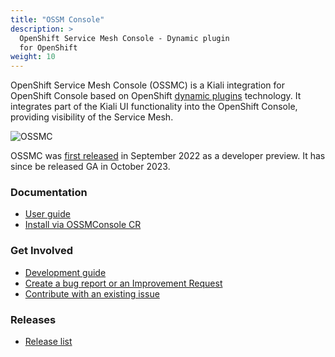 ```yaml
---
title: "OSSM Console"
description: >
  OpenShift Service Mesh Console - Dynamic plugin
  for OpenShift
weight: 10
---
```


OpenShift Service Mesh Console (OSSMC) is a Kiali integration for OpenShift Console based on OpenShift [dynamic plugins](https://docs.openshift.com/container-platform/4.11/web_console/dynamic-plugin/dynamic-plugin-overview.html) technology. 
It integrates part of the Kiali UI functionality into the OpenShift Console, providing visibility of the Service Mesh.

![OSSMC](/images/documentation/installation/installation-guide/20-overview.png)

OSSMC was [first released](https://cloud.redhat.com/blog/introducing-the-openshift-service-mesh-console-a-developer-preview) in September 2022 as a developer preview. It has since be released GA in October 2023.

### Documentation
* [User guide](/docs/ossmc/users-guide)
* [Install via OSSMConsole CR](/docs/installation/installation-guide/creating-updating-ossmconsole-cr/)

### Get Involved
* [Development guide](https://github.com/kiali/openshift-servicemesh-plugin/blob/main/README.md)
* [Create a bug report or an Improvement Request](https://github.com/kiali/openshift-servicemesh-plugin/issues/new)
* [Contribute with an existing issue](https://github.com/kiali/openshift-servicemesh-plugin/issues)

### Releases
* [Release list](https://github.com/kiali/openshift-servicemesh-plugin/releases)
